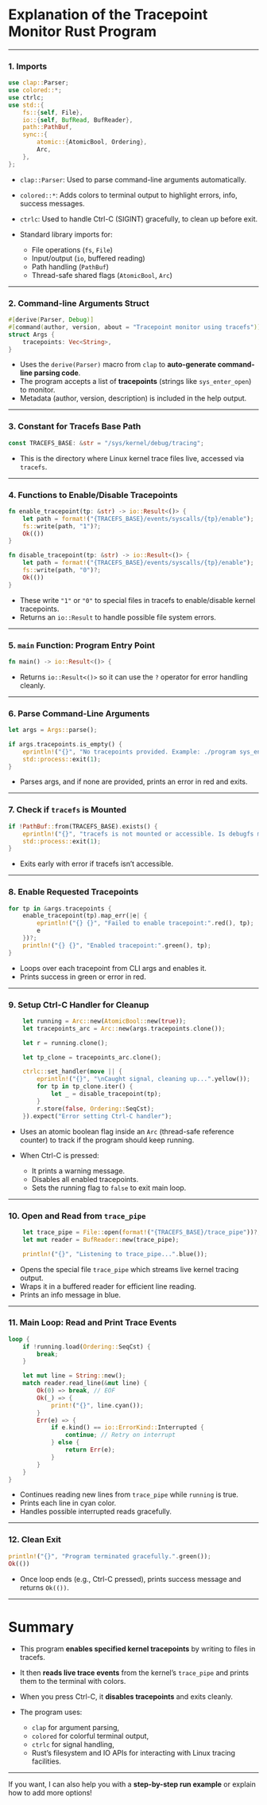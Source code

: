 # Explanation of the Tracepoint Monitor Rust Program

---

### 1. **Imports**

```rust
use clap::Parser;
use colored::*;
use ctrlc;
use std::{
    fs::{self, File},
    io::{self, BufRead, BufReader},
    path::PathBuf,
    sync::{
        atomic::{AtomicBool, Ordering},
        Arc,
    },
};
```

* `clap::Parser`: Used to parse command-line arguments automatically.
* `colored::*`: Adds colors to terminal output to highlight errors, info, success messages.
* `ctrlc`: Used to handle Ctrl-C (SIGINT) gracefully, to clean up before exit.
* Standard library imports for:

  * File operations (`fs`, `File`)
  * Input/output (`io`, buffered reading)
  * Path handling (`PathBuf`)
  * Thread-safe shared flags (`AtomicBool`, `Arc`)

---

### 2. **Command-line Arguments Struct**

```rust
#[derive(Parser, Debug)]
#[command(author, version, about = "Tracepoint monitor using tracefs")]
struct Args {
    tracepoints: Vec<String>,
}
```

* Uses the `derive(Parser)` macro from `clap` to **auto-generate command-line parsing code**.
* The program accepts a list of **tracepoints** (strings like `sys_enter_open`) to monitor.
* Metadata (author, version, description) is included in the help output.

---

### 3. **Constant for Tracefs Base Path**

```rust
const TRACEFS_BASE: &str = "/sys/kernel/debug/tracing";
```

* This is the directory where Linux kernel trace files live, accessed via `tracefs`.

---

### 4. **Functions to Enable/Disable Tracepoints**

```rust
fn enable_tracepoint(tp: &str) -> io::Result<()> {
    let path = format!("{TRACEFS_BASE}/events/syscalls/{tp}/enable");
    fs::write(path, "1")?;
    Ok(())
}

fn disable_tracepoint(tp: &str) -> io::Result<()> {
    let path = format!("{TRACEFS_BASE}/events/syscalls/{tp}/enable");
    fs::write(path, "0")?;
    Ok(())
}
```

* These write `"1"` or `"0"` to special files in tracefs to enable/disable kernel tracepoints.
* Returns an `io::Result` to handle possible file system errors.

---

### 5. **`main` Function: Program Entry Point**

```rust
fn main() -> io::Result<()> {
```

* Returns `io::Result<()>` so it can use the `?` operator for error handling cleanly.

---

### 6. **Parse Command-Line Arguments**

```rust
let args = Args::parse();

if args.tracepoints.is_empty() {
    eprintln!("{}", "No tracepoints provided. Example: ./program sys_enter_open sys_enter_read".red());
    std::process::exit(1);
}
```

* Parses args, and if none are provided, prints an error in red and exits.

---

### 7. **Check if `tracefs` is Mounted**

```rust
if !PathBuf::from(TRACEFS_BASE).exists() {
    eprintln!("{}", "tracefs is not mounted or accessible. Is debugfs mounted?".red());
    std::process::exit(1);
}
```

* Exits early with error if tracefs isn’t accessible.

---

### 8. **Enable Requested Tracepoints**

```rust
for tp in &args.tracepoints {
    enable_tracepoint(tp).map_err(|e| {
        eprintln!("{} {}", "Failed to enable tracepoint:".red(), tp);
        e
    })?;
    println!("{} {}", "Enabled tracepoint:".green(), tp);
}
```

* Loops over each tracepoint from CLI args and enables it.
* Prints success in green or error in red.

---

### 9. **Setup Ctrl-C Handler for Cleanup**

```rust
    let running = Arc::new(AtomicBool::new(true));
    let tracepoints_arc = Arc::new(args.tracepoints.clone());

    let r = running.clone();

    let tp_clone = tracepoints_arc.clone();

    ctrlc::set_handler(move || {
        eprintln!("{}", "\nCaught signal, cleaning up...".yellow());
        for tp in tp_clone.iter() {
            let _ = disable_tracepoint(tp);
        }
        r.store(false, Ordering::SeqCst);
    }).expect("Error setting Ctrl-C handler");
```

* Uses an atomic boolean flag inside an `Arc` (thread-safe reference counter) to track if the program 
  should keep running.
* When Ctrl-C is pressed:

  * It prints a warning message.
  * Disables all enabled tracepoints.
  * Sets the running flag to `false` to exit main loop.

---

### 10. **Open and Read from `trace_pipe`**

```rust
    let trace_pipe = File::open(format!("{TRACEFS_BASE}/trace_pipe"))?;
    let mut reader = BufReader::new(trace_pipe);

    println!("{}", "Listening to trace_pipe...".blue());
```

* Opens the special file `trace_pipe` which streams live kernel tracing output.
* Wraps it in a buffered reader for efficient line reading.
* Prints an info message in blue.

---

### 11. **Main Loop: Read and Print Trace Events**

```rust
loop {
    if !running.load(Ordering::SeqCst) {
        break;
    }

    let mut line = String::new();
    match reader.read_line(&mut line) {
        Ok(0) => break, // EOF
        Ok(_) => {
            print!("{}", line.cyan());
        }
        Err(e) => {
            if e.kind() == io::ErrorKind::Interrupted {
                continue; // Retry on interrupt
            } else {
                return Err(e);
            }
        }
    }
}
```

* Continues reading new lines from `trace_pipe` while `running` is true.
* Prints each line in cyan color.
* Handles possible interrupted reads gracefully.

---

### 12. **Clean Exit**

```rust
println!("{}", "Program terminated gracefully.".green());
Ok(())
```

* Once loop ends (e.g., Ctrl-C pressed), prints success message and returns `Ok(())`.

---

# **Summary**

* This program **enables specified kernel tracepoints** by writing to files in tracefs.
* It then **reads live trace events** from the kernel’s `trace_pipe` and prints them to the terminal with colors.
* When you press Ctrl-C, it **disables tracepoints** and exits cleanly.
* The program uses:

  * `clap` for argument parsing,
  * `colored` for colorful terminal output,
  * `ctrlc` for signal handling,
  * Rust’s filesystem and IO APIs for interacting with Linux tracing facilities.

---

If you want, I can also help you with a **step-by-step run example** or explain how to add more options!

